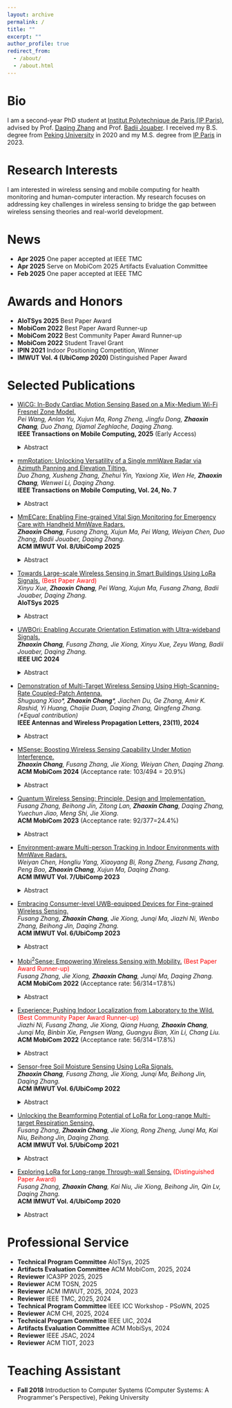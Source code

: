 ```yaml
---
layout: archive
permalink: /
title: ""
excerpt: ""
author_profile: true
redirect_from: 
  - /about/
  - /about.html
---
```


Bio
======
I am a second-year PhD student at [Institut Polytechnique de Paris (IP Paris)](https://www.ip-paris.fr/en), advised by Prof. [Daqing Zhang](https://scholar.google.com.hk/citations?hl=en&user=qn8CqEYAAAAJ&view_op=list_works&sortby=pubdate) and Prof. [Badii Jouaber](https://badiijouaber.wp.imtbs-tsp.eu/en/biography/). I received my B.S. degree from [Peking University](https://english.pku.edu.cn/) in 2020 and my M.S. degree from [IP Paris](https://www.ip-paris.fr/en) in 2023.

Research Interests
======
I am interested in wireless sensing and mobile computing for health monitoring and human-computer interaction. My research focuses on addressing key challenges in wireless sensing to bridge the gap between wireless sensing theories and real-world development.

News
======

- **Apr 2025** One paper accepted at IEEE TMC
- **Apr 2025** Serve on MobiCom 2025 Artifacts Evaluation Committee
- **Feb 2025** One paper accepted at IEEE TMC


Awards and Honors
======

- **AIoTSys 2025** Best Paper Award
- **MobiCom 2022** Best Paper Award Runner-up
- **MobiCom 2022** Best Community Paper Award Runner-up
- **MobiCom 2022** Student Travel Grant
- **IPIN 2021** Indoor Positioning Competition, Winner
- **IMWUT Vol. 4 (UbiComp 2020)** Distinguished Paper Award

Selected Publications
======

- [WiCG: In-Body Cardiac Motion Sensing Based on a Mix-Medium Wi-Fi Fresnel Zone Model.](https://ieeexplore.ieee.org/document/10978106)\
  *Pei Wang, Anlan Yu, Xujun Ma, Rong Zheng, Jingfu Dong, <strong>Zhaoxin Chang</strong>, Duo Zhang, Djamal Zeghlache, Daqing Zhang.*\
  **IEEE Transactions on Mobile Computing, 2025** (Early Access)
  <details>
    <summary>Abstract</summary>
    <div style="font-size: smaller;">
    Cardiovascular diseases (CVDs) are a leading cause of mortality worldwide, highlighting the critical need for accurate and continuous heart health monitoring. Electrocardiograms (ECG), considered as the golden standard for diagnosing and monitoring heart-related conditions, offer precise measurements but require direct skin contact, limiting their practicality for long-term and everyday use. On the other hand, existing RF sensing techniques that analyze signals reflected off the skin struggle to distinguish micro cardiac motions of the heart due to weak motion amplitude and respiration interference at the chest wall. To overcome these limitations, we introduce WiCG, a novel contact-less cardiac motion monitoring system that employs 2.4 GHz Wi-Fi signals to penetrate the chest and detect subtle cardiac movements. A mix-medium Wi-Fi Fresnel zone model is developed to explain the enhanced phase sensitivity of in-body Wi-Fi signals, which is crucial for accurately detecting cardiac motions. By strategically positioning antennas near the heart, WiCG captures ventricular motions effectively. A novel cardiac Doppler method is proposed to suppress phase noise and interference from static paths and extract the time interval between the systole and diastole of the ventricular. Extensive experiments demonstrate that the proposed system can robustly estimate the R-R and Q-T intervals of human cardiac cycles across 21 subjects and different environments with an average accuracy of 99.22% and 92.8%, achieving performance comparable to ECG.
      </div>
  </details>

- [mmRotation: Unlocking Versatility of a Single mmWave Radar via Azimuth Panning and Elevation Tilting.](https://ieeexplore.ieee.org/document/10878446)\
  *Duo Zhang, Xusheng Zhang, Zhehui Yin, Yaxiong Xie, Wen He, **Zhaoxin Chang**, Wenwei Li, Daqing Zhang.*\
  **IEEE Transactions on Mobile Computing, Vol. 24, No. 7**
  <details>
    <summary>Abstract</summary>
    <div style="font-size: smaller;">
    Indoor mmWave-based sensing technologies have garnered substantial interest from both the industrial and academic. Yet, the intrinsic challenge posed by the limited Field-of-View (FOV) of mmWave radars significantly restricts their coverage. This limitation necessitates careful selection of installation positions and orientations to optimize performance, thereby severely curtailing the versatility and widespread adoption of these systems. Traditionally, expanding coverage involved increasing the number of radar units. This paper introduces a novel approach to enhance the FOV by incorporating mobility, achieved by affixing the radar onto a pan-tilt unit capable of rotating along both the horizontal and azimuthal. Nevertheless, the disparity between the pan-tilt and the radar presents significant challenges for accurately rotating the radar's orientation. To mitigate this, we propose an automated calibration algorithm for radar and pan-tilt, ensuring precise calibration. Additionally, we have devised a radar orientation adjustment algorithm intended to automatically align the radar's FOV with the positions of detected objects to facilitate various applications. Through three case studies, we have demonstrated that mmRotation can greatly expand the sensing range, enabling support for multiple applications on a single radar, such as vital signs monitoring and fall detection. Comprehensive experimental results underscore that our system surpasses the current state-of-the-art (SOTA).
      </div>
  </details>

- [MmECare: Enabling Fine-grained Vital Sign Monitoring for Emergency Care with Handheld MmWave Radars.](https://doi.org/10.1145/3699766)\
  *<strong>Zhaoxin Chang</strong>, Fusang Zhang, Xujun Ma, Pei Wang, Weiyan Chen, Duo Zhang, Badii Jouaber, Daqing Zhang.* \
  **ACM IMWUT Vol. 8/UbiComp 2025**
  <details>
    <summary>Abstract</summary>
      <p align="center">
        <img src="/files/mmecare.png" alt="图片描述" width="700px">
      </p>
    <div style="font-size: smaller;">
    Fine-grained vital sign monitoring in emergency care is crucial for accurately assessing patient conditions, predicting disease progression, and formulating effective rescue plans. In non-hospital settings, limited equipment often necessitates manual observation of respiration and heartbeat, which can lead to significant errors. Contactless monitoring using wireless signals offers a promising alternative. Unlike traditional systems that require stationary devices for contactless sensing, handheld devices are more practical for rescuers during emergency care. However, sensing performance can be severely compromised by involuntary hand movements. Previous research has achieved respiration monitoring with handheld devices, but the randomness of hand motion still prevents reliable heartbeat monitoring. In this paper, we first demonstrate that the key to mitigating the effects of device motion lies in accurately estimating the motion direction. We then introduce a novel method that uses two static objects, i.e., corner reflectors, to precisely estimate the random motion direction of the device. These reflectors can be quickly and easily deployed by the rescuer before initiating vital sign monitoring, enabling a more thorough elimination of device motion effects. Comprehensive experiments validate the effectiveness of our solution using mmWave radar. Real-world tests demonstrate that our system can accurately monitor both respiration and heartbeat with handheld devices, significantly enhancing emergency medical response by improving the accuracy and feasibility of vital sign monitoring in urgent situations.
      </div>
  </details>

- [Towards Large-scale Wireless Sensing in Smart Buildings Using LoRa Signals.](https://zhaoxin-chang.github.io/) <font color=red font-weight=bold>(Best Paper Award)</font>\
  *Xinyu Xue, <strong>Zhaoxin Chang</strong>, Pei Wang, Xujun Ma, Fusang Zhang, Badii Jouaber, Daqing Zhang.* \
  **AIoTSys 2025**
  <details>
    <summary>Abstract</summary>
    <div style="font-size: smaller;">
    With the increased need for intelligent functions in smart buildings, the ability to sense the states of human subjects becomes essential. In recent years, wireless signals have demonstrated strong capability for contactless sensing. However, most wireless sensing systems currently focus on room-level scenarios. The deployment challenges and solutions in large-scale scenarios have not been sufficiently investigated. In this paper, we take the first step to explore the feasibility of utilizing LoRa signals for large-scale sensing, leveraging their advantages in wide-area sensing capabilities. However, given the fixed deployment in buildings, the sensing coverage of each device is likely to mismatch with the desired sensing area of interest (AoI). To address this challenge, we first investigate the factors affecting sensing coverage. Then, we propose to control the sensing coverage by adjusting hardware parameters, enabling human presence detection within the desired area. The effectiveness of the proposed method is validated through benchmark experiments and two case studies in real-world environments.
      </div>
  </details>

- [UWBOri: Enabling Accurate Orientation Estimation with Ultra-wideband Signals.](https://ieeexplore.ieee.org/document/10925144)\
  *<strong>Zhaoxin Chang</strong>, Fusang Zhang, Jie Xiong, Xinyu Xue, Zeyu Wang, Badii Jouaber, Daqing Zhang.* \
  **IEEE UIC 2024**
  <details>
    <summary>Abstract</summary>
      <p align="center">
        <img src="/files/uwbori.png" alt="图片描述" width="700px">
      </p>
    <div style="font-size: smaller;">
    The development of smart devices has highlighted the need for human-device interaction. A key aspect of this interaction lies in the estimation of the physical orientation of the device, which is crucial for various applications. Conventional methods employing Inertial Measurement Units (IMU) encounter limitations such as cumulative errors and magnetic interference. In this paper, we propose UWBOri, a novel method for orientation estimation using Ultra-wideband (UWB) technology. UWB technology, which is increasingly integrated into smart devices, offers superior ranging accuracy owing to its large bandwidth. By leveraging the localization information obtained between a fixed UWB-equipped anchor device and the user device, UWBOri can accurately estimate the orientation of the user device. The efficacy of UWBOri has been validated through extensive laboratory experiments designed to evaluate the accuracy of orientation estimation. Furthermore, we demonstrate the practical applicability of UWBOri in two distinct scenarios: IoT device selection and augmented reality (AR). These applications illustrate the potential of our solution in real-world scenarios.
      </div>
  </details>

- [Demonstration of Multi-Target Wireless Sensing Using High-Scanning-Rate Coupled-Patch Antenna.](https://ieeexplore.ieee.org/abstract/document/10602751)\
  *Shuguang Xiao\*, **Zhaoxin Chang**\*, Jiachen Du, Ge Zhang, Amir K. Rashid, Yi Huang, Chaijie Duan, Daqing Zhang, Qingfeng Zhang. (\*Equal contribution)*\
  **IEEE Antennas and Wireless Propagation Letters, 23(11), 2024**
  <details>
    <summary>Abstract</summary>
      <p align="center">
        <img src="/files/FSA.png" alt="图片描述" width="500px">
      </p>
    <div style="font-size: smaller;">
    This paper proposes a frequency-diverse multi-target wireless sensing system for integrated sensing and communication (ISAC) applications. A coupled-patch antenna (CPA) with frequency-dependent beam scanning capability is employed as the key component for multi-target localization and respiration detection. Owing to the high scanning rate of 25.8° per 1% bandwidth, the designed CPA is able to continuously scan an angle range of 93° across broadside as frequency varies from 3.26 GHz to 3.38 GHz, which well fits the ISAC application in Sub-6 GHz frequency. Four examples are given to demonstrate the benefit of high-scanning-rate CPA for multi-target localization, respiration detection, and surrounding interference mitigation.
      </div>
  </details>

- [MSense: Boosting Wireless Sensing Capability Under Motion Interference.](https://dl.acm.org/doi/10.1145/3636534.3649350)\
  *<strong>Zhaoxin Chang</strong>, Fusang Zhang, Jie Xiong, Weiyan Chen, Daqing Zhang.* \
  **ACM MobiCom 2024** (Acceptance rate: 103/494 = 20.9%)
  <details>
    <summary>Abstract</summary>
      <p align="center">
        <img src="/files/MSense.png" alt="图片描述" width="500px">
      </p>
    <div style="font-size: smaller;">
    Wireless signals have been widely utilized for human sensing. However, wireless sensing systems face a fundamental limitation, i.e., the wireless device must keep static during the sensing process. Also, when sensing fine-grained human motions such as respiration, the human target is required to stay stationary. This is because wireless sensing relies on signal variations for sensing. When device is moving or human body is moving, the signal variation caused by the target area (e.g., chest for respiration sensing) is mixed with the signal variation induced by device or other body parts, failing wireless sensing. In this paper, we propose MSense, a general solution to deal with motion interference from wireless device and/or human body, moving wireless sensing one step forward towards real-life adoption. We establish the sensing model by taking both device motion and interfering body motion into consideration. By extracting the effect of body and device motions through pure signal processing, the motion interference can be removed to achieve accurate target sensing. Comprehensive experiments demonstrate the effectiveness of the proposed scheme. The achieved solution is general and can be applied to different sensing tasks involving both periodic and aperiodic motions.
      </div>
  </details>

- [Quantum Wireless Sensing: Principle, Design and Implementation.](https://dl.acm.org/doi/10.1145/3570361.3613258)\
  *Fusang Zhang, Beihong Jin, Zitong Lan, **Zhaoxin Chang**, Daqing Zhang, Yuechun Jiao, Meng Shi, Jie Xiong.*\
  **ACM MobiCom 2023** (Acceptance rate: 92/377=24.4%)
  <details>
    <summary>Abstract</summary>
    <p align="center">
        <img src="/files/quantum.png" alt="图片描述" width="800px">
    </p>
    <div style="font-size: smaller;">
    Recent years have witnessed a tremendous amount of interest in wireless sensing, i.e., instead of employing traditional sensors, wireless signal is utilized for sensing purposes. Contact-free wireless sensing has been successfully demonstrated using various RF signals such as WiFi, RFID, LoRa, and mmWave, enabling a large range of applications. However, limited by hardware thermal noise, the granularity of RF sensing is still relatively coarse. In this paper, instead of using the macro signal power/phase for sensing, we propose the first quantum wireless sensing system, which uses the micro energy level of atoms for sensing, improving the sensing granularity by an order of magnitude. The proposed quantum wireless sensing system is capable of utilizing a wide spectrum of frequencies (e.g., 2.4 GHz, 5 GHz and 28 GHz) for sensing. We demonstrate the superior performance of quantum wireless sensing with two widely-used signals, i.e., WiFi and 28 GHz millimeter wave. We show that quantum wireless sensing can push the sensing granularity of WiFi from millimeter level to sub-millimeter level and push the sensing granularity of millimeter wave to micrometer level.
      </div>
  </details>

- [Environment-aware Multi-person Tracking in Indoor Environments with MmWave Radars.](https://dl.acm.org/doi/10.1145/3610902)\
  *Weiyan Chen, Hongliu Yang, Xiaoyang Bi, Rong Zheng, Fusang Zhang, Peng Bao, **Zhaoxin Chang**, Xujun Ma, Daqing Zhang.*\
  **ACM IMWUT Vol. 7/UbiComp 2023**
  <details>
    <summary>Abstract</summary>
      <p align="center">
        <img src="/files/multitarget.png" alt="图片描述" width="800px">
      </p>
    <div style="font-size: smaller;">
    Device-free indoor localization and tracking using commercial millimeter wave radars have attracted much interest lately due to their non-intrusive nature and high spatial resolution. However, it is challenging to achieve high tracking accuracy due to rich multipath reflection and occlusion in indoor environments. Static objects with non-negligible reflectance of mmWave signals interact with moving human subjects and generate time-varying multipath ghosts and shadow ghosts, which can be easily confused as real subjects. To characterize the complex interactions, we first develop a geometric model that estimates the location of multipath ghosts given the locations of humans and static reflectors. Based on this model, the locations of static reflectors that form a reflection map are automatically estimated from received radar signals as a single person traverses the environment along arbitrary trajectories. The reflection map allows for the elimination of multipath and shadow ghost interference as well as the augmentation of weakly reflected human subjects in occluded areas. The proposed environment-aware multi-person tracking system can generate reflection maps with a mean error of 15.5cm and a 90-percentile error of 30.3cm, and achieve multi-person tracking accuracy with a mean error of 8.6cm and a 90-percentile error of 17.5cm, in four representative indoor spaces with diverse subjects using a single mmWave radar.
      </div>
  </details>

- [Embracing Consumer-level UWB-equipped Devices for Fine-grained Wireless Sensing.](https://dl.acm.org/doi/10.1145/3569487)\
  *Fusang Zhang, **Zhaoxin Chang**, Jie Xiong, Junqi Ma, Jiazhi Ni, Wenbo Zhang, Beihong Jin, Daqing Zhang.*\
  **ACM IMWUT Vol. 6/UbiComp 2023**
  <details>
    <summary>Abstract</summary>
      <p align="center">
        <img src="/files/uwb.png" alt="图片描述" width="500px">
      </p>
    <div style="font-size: smaller;">
    RF sensing has been actively exploited in the past few years to enable novel IoT applications. Among different wireless technologies, WiFi-based sensing is most popular owing to the pervasiveness of WiFi infrastructure. However, one critical issue associated with WiFi sensing is that the information required for sensing can not be obtained from consumer-level devices such as smartphones or smart watches. The commonly-seen WiFi devices in our everyday lives actually can not be utilized for sensing. Instead, dedicated hardware with a specific WiFi card (e.g., Intel 5300) needs to be used for WiFi sensing. This paper involves Ultra-Wideband (UWB) into the ecosystem of RF sensing and makes RF sensing work on consumer-level hardware such as smartphones and smart watches for the first time. We propose a series of methods to realize UWB sensing on consumer-level electronics without any hardware modification. By leveraging fine-grained human respiration monitoring as the application example, we demonstrate that the achieved performance on consumer-level electronics is comparable to that achieved using dedicated UWB hardware. We show that UWB sensing hosted on consumer-level electronics is able to achieve fine granularity, robustness against interference and also multi-target sensing, pushing RF sensing one step towards real-life adoption.
      </div>
  </details>

- [Mobi$^2$Sense: Empowering Wireless Sensing with Mobility.](https://dl.acm.org/doi/10.1145/3495243.3560518) <font color=red font-weight=bold>(Best Paper Award Runner-up)</font>\
  *Fusang Zhang, Jie Xiong, **Zhaoxin Chang**, Junqi Ma, Daqing Zhang.*\
  **ACM MobiCom 2022** (Acceptance rate: 56/314=17.8%)
  <details>
    <summary>Abstract</summary>
      <p align="center">
        <img src="/files/Mobi2Sense.png" alt="图片描述" width="500px">
      </p>
    <div style="font-size: smaller;">
    Besides the conventional communication function, wireless signals are actively exploited for sensing purposes recently. However, a missing component of existing wireless sensing is sensing under device motions. This is challenging because device motions can easily overwhelm target motions such as chest displacement used for respiration sensing. This paper takes a first step in the direction of involving device mobility into the ecosystem of wireless sensing. Owning to the miniaturization and low cost of ultra-wideband (UWB) chip in recent years, we propose to integrate the accuracy of UWB sensing with mobility to support truly ubiquitous wireless sensing. We propose Mobi2Sense, a system design to support sensing under device motions. We propose novel signal processing schemes to remove the effect of device motions on sensing and prototype Mobi2Sense using commodity UWB hardware. Real-world applications demonstrate that even in the presence of device motions, fine-grained Mobi2Sense is able to capture subtle target motions to "hear" music, "see" human respiration, and "recognize" multi-target gestures at a high accuracy.
    </div>
  </details>

- [Experience: Pushing Indoor Localization from Laboratory to the Wild.](https://dl.acm.org/doi/10.1145/3495243.3560546) <font color=red font-weight=bold>(Best Community Paper Award Runner-up)</font>\
  *Jiazhi Ni, Fusang Zhang, Jie Xiong, Qiang Huang, **Zhaoxin Chang**, Junqi Ma, Binbin Xie, Pengsen Wang, Guangyu Bian, Xin Li, Chang Liu.*\
  **ACM MobiCom 2022** (Acceptance rate: 56/314=17.8%)
  <details>
    <summary>Abstract</summary>
     <p align="center">
        <img src="/files/wifi.png" alt="图片描述" width="600px">
      </p>
    <div style="font-size: smaller;">
    While GPS-based outdoor localization has become a norm, very few indoor localization systems have been deployed and used. In this paper, we share our 5-year experience on the design, development and evaluation of a large-scale WiFi indoor localization system. We address practical challenges encountered to bridge the gap between indoor localization research in the laboratory and system deployment in the wild. The system is currently used in 1469 shopping malls, 393 office buildings and 35 hospitals across 35 cities to provide location service to millions of users on a daily basis. We hope the shared experience can benefit the design of real-world indoor localization systems and the practical problems identified can change the focus of indoor localization research. We released our dataset that contains fingerprints collected from 1469 shopping malls and one office building.
      </div>
  </details>

- [Sensor-free Soil Moisture Sensing Using LoRa Signals.](https://dl.acm.org/doi/10.1145/3534608)\
  *<strong>Zhaoxin Chang</strong>, Fusang Zhang, Jie Xiong, Junqi Ma, Beihong Jin, Daqing Zhang.* \
  **ACM IMWUT Vol. 6/UbiComp 2022**
  <details>
    <summary>Abstract</summary>
      <p align="center">
        <img src="/files/soil.png" alt="图片描述" width="500px">
      </p>
    <div style="font-size: smaller;">
    Soil moisture sensing is one of the most important components in smart agriculture. It plays a critical role in increasing crop yields and reducing water waste. However, existing commercial soil moisture sensors are either expensive or inaccurate, limiting their real-world deployment. In this paper, we utilize wide-area LoRa signals to sense soil moisture without a need of dedicated soil moisture sensors. Different from traditional usage of LoRa in smart agriculture which is only for sensor data transmission, we leverage LoRa signal itself as a powerful sensing tool. The key insight is that the dielectric permittivity of soil which is closely related to soil moisture can be obtained from phase readings of LoRa signals. Therefore, antennas of a LoRa node can be placed in the soil to capture signal phase readings for soil moisture measurements. Though promising, it is non-trivial to extract accurate phase information due to unsynchronization of LoRa transmitter and receiver. In this work, we propose to include a low-cost switch to equip the LoRa node with two antennas to address the issue. We develop a delicate chirp ratio approach to cancel out the phase offset caused by transceiver unsynchronization to extract accurate phase information. The proposed system design has multiple unique advantages including high accuracy, robustness against motion interference and large sensing range for large-scale deployment in smart agriculture. Experiments with commodity LoRa nodes show that our system can accurately estimate soil moisture at an average error of 3.1%, achieving a performance comparable to high-end commodity soil moisture sensors. Field studies show that the proposed system can accurately sense soil moisture even when the LoRa gateway is 100 m away from the LoRa node, enabling wide-area soil moisture sensing for the first time.
    </div>
  </details>
  
- [Unlocking the Beamforming Potential of LoRa for Long-range Multi-target Respiration Sensing.](https://dl.acm.org/doi/abs/10.1145/3463526)\
  *Fusang Zhang, **Zhaoxin Chang**, Jie Xiong, Rong Zheng, Junqi Ma, Kai Niu, Beihong Jin, Daqing Zhang.*\
  **ACM IMWUT Vol. 5/UbiComp 2021**
  <details>
    <summary>Abstract</summary>
      <p align="center">
        <img src="/files/beamforming.png" alt="图片描述" width="200px">
      </p>
    <div style="font-size: smaller;">
    Despite extensive research effort in contact-free sensing using RF signals in the last few years, there still exist significant barriers preventing their wide adoptions. One key issue is the inability to sense multiple targets due to the intrinsic nature of relying on reflection signals for sensing: the reflections from multiple targets get mixed at the receiver and it is extremely difficult to separate these signals to sense each individual. This problem becomes even more severe in long-range LoRa sensing because the sensing range is much larger compared to WiFi and acoustic based sensing. In this work, we address the challenging multi-target sensing issue, moving LoRa sensing one big step towards practical adoption. The key idea is to effectively utilize multiple antennas at the LoRa gateway to enable spatial beamforming to support multi-target sensing. While traditional beamforming methods adopted in WiFi and Radar systems rely on accurate channel information or transmitter-receiver synchronization, these requirements can not be satisfied in LoRa systems: the transmitter and receiver are not synchronized and no channel state information can be obtained from the cheap LoRa nodes. Another interesting observation is that while beamforming helps to increase signal strength, the phase/amplitude information which is critical for sensing can get corrupted during the beamforming process, eventually compromising the sensing capability. In this paper, we propose novel signal processing methods to address the issues above to enable long-range multi-target reparation sensing with LoRa. Extensive experiments show that our system can monitor the respiration rates of five human targets simultaneously at an average accuracy of 98.1%.
    </div>
  </details>
  
- [Exploring LoRa for Long-range Through-wall Sensing.](https://dl.acm.org/doi/abs/10.1145/3397326) <font color=red font-weight=bold>(Distinguished Paper Award)</font>\
  *Fusang Zhang, **Zhaoxin Chang**, Kai Niu, Jie Xiong, Beihong Jin, Qin Lv, Daqing Zhang.*\
  **ACM IMWUT Vol. 4/UbiComp 2020**
  <details>
    <summary>Abstract</summary>
     <p align="center">
        <img src="/files/lora.png" alt="图片描述" width="500px">
      </p>
    <div style="font-size: smaller;">
    Wireless signals have been extensively utilized for contactless sensing in the past few years. Due to the intrinsic nature of employing the weak target-reflected signal for sensing, the sensing range is limited. For instance, WiFi and RFID can achieve 3-6 meter sensing range while acoustic-based sensing is limited to less than one meter. In this work, we identify exciting sensing opportunities with LoRa, which is the new long-range communication technology designed for IoT communication. We explore the sensing capability of LoRa, both theoretically and experimentally. We develop the sensing model to characterize the relationship between target movement and signal variation, and propose novel techniques to increase LoRa sensing range to over 25 meters for human respiration sensing. We further build a prototype system which is capable of sensing both coarse-grained and fine-grained human activities. Experimental results show that (1) human respiration can still be sensed when the target is 25 meters away from the LoRa devices, and 15 meters away with a wall in between; and (2) human walking (both displacement and direction) can be tracked accurately even when the target is 30 meters away from the LoRa transceiver pair.
    </div>
  </details>

Professional Service
======

- **Technical Program Committee** AIoTSys, 2025
- **Artifacts Evaluation Committee** ACM MobiCom, 2025, 2024
- **Reviewer** ICA3PP 2025, 2025
- **Reviewer** ACM TOSN, 2025
- **Reviewer** ACM IMWUT, 2025, 2024, 2023
- **Reviewer** IEEE TMC, 2025, 2024
- **Technical Program Committee** IEEE ICC Workshop - PSoWN, 2025
- **Reviewer** ACM CHI, 2025, 2024
- **Technical Program Committee** IEEE UIC, 2024
- **Artifacts Evaluation Committee** ACM MobiSys, 2024
- **Reviewer** IEEE JSAC, 2024
- **Reviewer** ACM TIOT, 2023

Teaching Assistant
======

- **Fall 2018** Introduction to Computer Systems (Computer Systems: A Programmer's Perspective), Peking University
